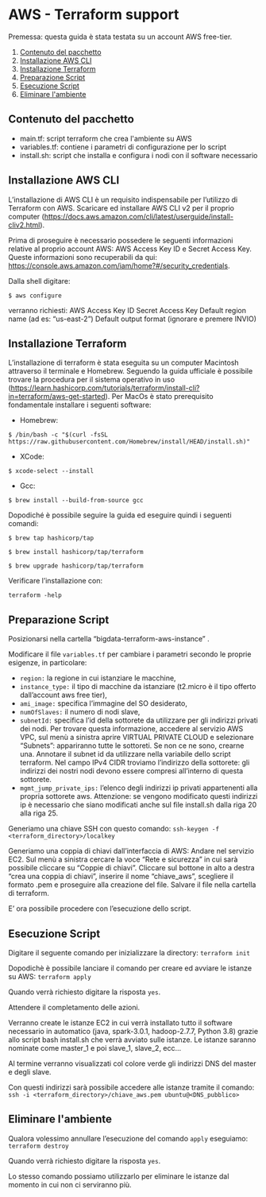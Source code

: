 # AWS - Terraform support

Premessa: questa guida è stata testata su un account AWS free-tier. 


1. [Contenuto del pacchetto](#Contenuto-del-pacchetto)
2. [Installazione AWS CLI](#Installazione-AWS-CLI)
3. [Installazione Terraform](#Installazione-Terraform)
4. [Preparazione Script](#Preparazione-Script)
5. [Esecuzione Script](#Esecuzione-Script)
6. [Eliminare l'ambiente](#Eliminare-l'ambiente)


## Contenuto del pacchetto
* main.tf: script terraform che crea l'ambiente su AWS
* variables.tf: contiene i parametri di configurazione per lo script
* install.sh: script che installa e configura i nodi con il software necessario


## Installazione AWS CLI
L’installazione di AWS CLI è un requisito indispensabile per l’utilizzo di Terraform con AWS.
Scaricare ed installare AWS CLI v2 per il proprio computer (https://docs.aws.amazon.com/cli/latest/userguide/install-cliv2.html).

Prima di proseguire è necessario possedere le seguenti informazioni relative al proprio account AWS: AWS Access Key ID e Secret Access Key.
Queste informazioni sono recuperabili da qui:
https://console.aws.amazon.com/iam/home?#/security_credentials.


Dalla shell digitare:
```
$ aws configure
```
verranno richiesti: 
AWS Access Key ID
Secret Access Key
Default region name (ad es: “us-east-2”)
Default output format (ignorare e premere INVIO)


## Installazione Terraform
L’installazione di terraform è stata eseguita su un computer Macintosh attraverso il terminale e Homebrew.
Seguendo la guida ufficiale è possibile trovare la procedura per il sistema operativo in uso (https://learn.hashicorp.com/tutorials/terraform/install-cli?in=terraform/aws-get-started).
Per MacOs è stato prerequisito fondamentale installare i seguenti software:


* Homebrew:
```
$ /bin/bash -c "$(curl -fsSL https://raw.githubusercontent.com/Homebrew/install/HEAD/install.sh)"
```

* XCode:
```
$ xcode-select --install
```

* Gcc:
```
$ brew install --build-from-source gcc
```

Dopodiché è possibile seguire la guida ed eseguire quindi i seguenti comandi:
```
$ brew tap hashicorp/tap

$ brew install hashicorp/tap/terraform

$ brew upgrade hashicorp/tap/terraform
```

Verificare l’installazione con:
```
terraform -help
```


## Preparazione Script
Posizionarsi nella cartella “bigdata-terraform-aws-instance” .

Modificare il file ```variables.tf``` per cambiare i parametri secondo le proprie esigenze, in particolare:
* ```region:``` la regione in cui istanziare le macchine,
* ```instance_type:``` il tipo di macchine da istanziare (t2.micro è il tipo offerto dall’account aws free tier),
* ```ami_image:``` specifica l’immagine del SO desiderato,
* ```numOfSlaves:``` il numero di nodi slave,
* ```subnetId:``` specifica l’id della sottorete da utilizzare per gli indirizzi privati dei nodi.
Per trovare questa informazione, accedere al servizio AWS VPC, sul menù a sinistra aprire VIRTUAL PRIVATE CLOUD e selezionare “Subnets”: appariranno tutte le sottoreti. Se non ce ne sono, crearne una.
Annotare il subnet id da utilizzare nella variabile dello script terraform.
Nel campo IPv4 CIDR troviamo l’indirizzo della sottorete: gli indirizzi dei nostri nodi devono essere compresi all’interno di questa sottorete.
* ```mgmt_jump_private_ips:``` l’elenco degli indirizzi ip privati appartenenti alla propria sottorete aws.
Attenzione: se vengono modificato questi indirizzi ip è necessario che siano modificati anche sul file install.sh dalla riga 20 alla riga 25.

Generiamo una chiave SSH con questo comando:
```ssh-keygen -f <terraform_directory>/localkey```

Generiamo una coppia di chiavi dall’interfaccia di AWS:
Andare nel servizio EC2.
Sul menù a sinistra cercare la voce “Rete e sicurezza” in cui sarà possibile cliccare su “Coppie di chiavi”.
Cliccare sul bottone in alto a destra  “crea una coppia di chiavi”, inserire il nome “chiave_aws”, scegliere il formato .pem e proseguire alla creazione del file.
Salvare il file nella cartella di terraform.


E’ ora possibile procedere con l’esecuzione dello script.


## Esecuzione Script
Digitare il seguente comando per inizializzare la directory:
```terraform init```

Dopodichè è possibile lanciare il comando per creare ed avviare le istanze su AWS:
```terraform apply```

Quando verrà richiesto digitare la risposta ```yes```.

Attendere il completamento delle azioni.

Verranno create le istanze EC2 in cui verrà installato tutto il software necessario in automatico (java, spark-3.0.1, hadoop-2.7.7, Python 3.8) grazie allo script bash install.sh che verrà avviato sulle istanze.
Le istanze saranno nominate come master_1 e poi slave_1, slave_2, ecc…

Al termine verranno visualizzati col colore verde gli indirizzi DNS del master e degli slave.

Con questi indirizzi sarà possibile accedere alle istanze tramite il comando:
```ssh -i <terraform_directory>/chiave_aws.pem ubuntu@<DNS_pubblico>```


## Eliminare l'ambiente
Qualora volessimo annullare l’esecuzione del comando ```apply``` eseguiamo:
```terraform destroy```

Quando verrà richiesto digitare la risposta ```yes```.

Lo stesso comando possiamo utilizzarlo per eliminare le istanze dal momento in cui non ci serviranno più.
